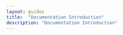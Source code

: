```yaml
---
layout: guides
title:  "Documentation Introduction"
description: "Documentation Introduction"
---
```

